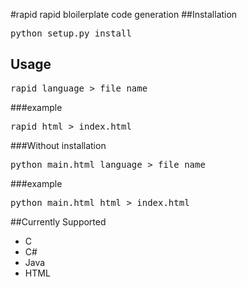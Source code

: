 #rapid
rapid bloilerplate code generation
##Installation
<pre>python setup.py install</pre>
## Usage
<pre>
rapid language > file_name
</pre>
###example

<pre>
rapid html > index.html
</pre>
###Without installation
<pre>
python main.html language > file_name
</pre>
###example
<pre>
python main.html html > index.html
</pre>

##Currently Supported
* C
* C#
* Java
* HTML
